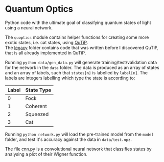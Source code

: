 # Quantum Optics   

Python code with the ultimate goal of classifying quantum states of light using
a neural network.

The `quoptics` module contains helper functions for creating some more exotic
states, i.e. cat states, using [QuTiP](http://qutip.org).   
The [legacy](legacy/quoptics) folder contains code that was written before I
discovered QuTiP, that is all already implemented in QuTiP.

Running `python data/gen_data.py` will generate training/test/validation data 
for the network in the `data` folder. The data is produced as an array of states
 and an array of labels, such that `states[n]` is labelled by `label[n]`. The
 labels are integers labelling which type the state is according to:

| Label  | State Type |
| ------ | ---------- |
|    0   |    Fock    |
|    1   |  Coherent  |
|    2   |  Squeezed  |
|    3   |    Cat     |

Running `python network.py` will load the pre-trained model from the `model`
folder, and test it's accuracy against the data in `data/test.npz`.

The file [cnn.py](cnn.py) is a convolutional neural network that classifies
states by analysing a plot of their Wigner function.

